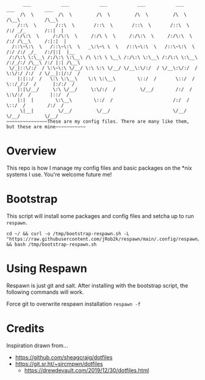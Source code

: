 ```
      ___           ___           ___           ___           ___           ___           ___     
     /\  \         /\  \         /\  \         /\  \         /\  \         /\__\         /\__\    
    /::\  \       /::\  \       /::\  \       /::\  \       /::\  \       /:/ _/_       /::|  |   
   /:/\:\  \     /:/\:\  \     /:/\ \  \     /:/\:\  \     /:/\:\  \     /:/ /\__\     /:|:|  |   
  /::\~\:\  \   /::\~\:\  \   _\:\~\ \  \   /::\~\:\  \   /::\~\:\  \   /:/ /:/ _/_   /:/|:|  |__ 
 /:/\:\ \:\__\ /:/\:\ \:\__\ /\ \:\ \ \__\ /:/\:\ \:\__\ /:/\:\ \:\__\ /:/_/:/ /\__\ /:/ |:| /\__\
 \/_|::\/:/  / \:\~\:\ \/__/ \:\ \:\ \/__/ \/__\:\/:/  / \/__\:\/:/  / \:\/:/ /:/  / \/__|:|/:/  /
    |:|::/  /   \:\ \:\__\    \:\ \:\__\        \::/  /       \::/  /   \::/_/:/  /      |:/:/  / 
    |:|\/__/     \:\ \/__/     \:\/:/  /         \/__/        /:/  /     \:\/:/  /       |::/  /  
    |:|  |        \:\__\        \::/  /                      /:/  /       \::/  /        /:/  /   
     \|__|         \/__/         \/__/                       \/__/         \/__/         \/__/    
~~~~~~~~~~~~~~~These are my config files. There are many like them, but these are mine~~~~~~~~~~~
```
# Overview
This repo is how I manage my config files and basic packages on the *nix systems I use. You're welcome future me!

# Bootstrap
This script will install some packages and config files and setcha up to run `respawn`.
```
cd ~/ && curl -o /tmp/bootstrap-respawn.sh -L "https://raw.githubusercontent.com/jRob2k/respawn/main/.config/respawn/bootstrap.sh" && bash /tmp/bootstrap-respawn.sh
```
# Using Respawn
Respawn is just git and salt. After installing with the bootstrap script, the following commands will work. 

Force git to overwrite respawn installation
`respawn -f`

# Credits
Inspiration drawn from...
- https://github.com/sheagcraig/dotfiles
- https://git.sr.ht/~sircmpwn/dotfiles
    - https://drewdevault.com/2019/12/30/dotfiles.html
